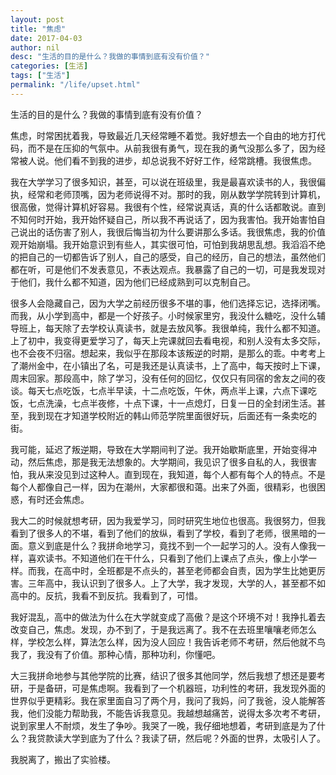```yaml
---
layout: post  
title: "焦虑"
date: 2017-04-03
author: nil
desc: "生活的目的是什么？我做的事情到底有没有价值？"
categories: [生活]
tags: ["生活"]
permalink: "/life/upset.html"
--- 
```


生活的目的是什么？我做的事情到底有没有价值？

焦虑，时常困扰着我，导致最近几天经常睡不着觉。我好想去一个自由的地方打代码，而不是在压抑的气氛中。从前我很有勇气，现在我的勇气没那么多了，因为经常被人说。他们看不到我的进步，却总说我不好好工作，经常跳槽。我很焦虑。

我在大学学习了很多知识，甚至，可以说在班级里，我是最喜欢读书的人，我很偏执，经常和老师顶嘴，因为老师说得不对。那时的我，刚从数学学院转到计算机，很高傲，觉得计算机好容易。我很有个性，经常说真话，真的什么话都敢说。直到不知何时开始，我开始怀疑自己，所以我不再说话了，因为我害怕。我开始害怕自己说出的话伤害了别人，我很后悔当初为什么要讲那么多话。我很焦虑，我的价值观开始崩塌。我开始意识到有些人，其实很可怕，可怕到我胡思乱想。我滔滔不绝的把自己的一切都告诉了别人，自己的感受，自己的经历，自己的想法，虽然他们都在听，可是他们不发表意见，不表达观点。我暴露了自己的一切，可是我发现对于他们，我什么都不知道，因为他们已经成熟到可以克制自己。

很多人会隐藏自己，因为大学之前经历很多不堪的事，他们选择忘记，选择闭嘴。而我，从小学到高中，都是一个好孩子。小时候家里穷，我没什么糖吃，没什么辅导班上，每天除了去学校认真读书，就是去放风筝。我很单纯，我什么都不知道。上了初中，我变得更爱学习了，每天上完课就回去看电视，和别人没有太多交际，也不会夜不归宿。想起来，我似乎在那段本该叛逆的时期，是那么的乖。中考考上了潮州金中，在小镇出了名，可是我还是认真读书，上了高中，每天按时上下课，周末回家。那段高中，除了学习，没有任何的回忆，仅仅只有同宿的舍友之间的夜谈。每天七点吃饭，七点半早读，十二点吃饭，午休，两点半上课，六点下课吃饭，七点洗澡，七点半夜修，十点下课，十一点熄灯，日复一日的全封闭生活。甚至，我到现在才知道学校附近的韩山师范学院里面很好玩，后面还有一条卖吃的街。

我可能，延迟了叛逆期，导致在大学期间判了逆。我开始歇斯底里，开始变得冲动，然后焦虑，那是我无法想象的。大学期间，我见识了很多自私的人，我很害怕，我从来没见到过这种人。直到现在，我知道，每个人都有每个人的特点。不是每个人都像自己一样，因为在潮州，大家都很和蔼。出来了外面，很精彩，也很困惑，有时还会焦虑。

我大二的时候就想考研，因为我爱学习，同时研究生地位也很高。我很努力，但我看到了很多人的不堪，看到了他们的放纵，看到了学校，看到了老师，很黑暗的一面。意义到底是什么？我拼命地学习，竟找不到一个一起学习的人。没有人像我一样，喜欢读书。不知道他们在干什么，只看到了他们上课点了点头，像上小学一样。而我，在高中时，全班都是不点头的，甚至老师都会自责，因为学生比她更厉害。三年高中，我认识到了很多人。上了大学，我才发现，大学的人，甚至都不如高中的。反抗，我看不到反抗。我看到了，可惜。

我好混乱，高中的做法为什么在大学就变成了高傲？是这个环境不对！我挣扎着去改变自己，焦虑。发现，办不到了，于是我远离了。我不在去班里嚷嚷老师怎么样，学校怎么样，算法怎么样，因为没人回应！我告诉老师不考研，然后他就不鸟我了，我没有了价值。那种心情，那种功利，你懂吧。

大三我拼命地参与其他学院的比赛，结识了很多其他同学，然后我想了想还是要考研，于是备研，可是焦虑啊。我看到了一个机器班，功利性的考研，我发现外面的世界似乎更精彩。我在家里面自习了两个月，我问了我妈，问了我爸，没人能解答我，他们没能力帮助我，不能告诉我意见。我越想越痛苦，说得太多次考不考研，说到家里人不耐烦，发生了争吵。我哭了一晚，我仔细地想着，考研到底是为了什么？我贷款读大学到底为了什么？我读了研，然后呢？外面的世界，太吸引人了。

我脱离了，搬出了实验楼。